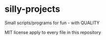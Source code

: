 silly-projects
==============

Small scripts/programs for fun - with QUALITY

MIT license apply to every file in this repository